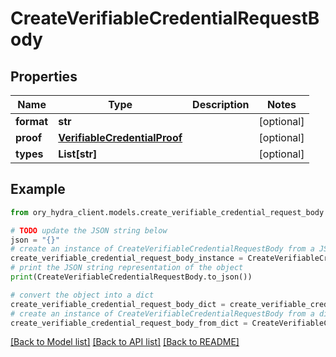 # CreateVerifiableCredentialRequestBody


## Properties

Name | Type | Description | Notes
------------ | ------------- | ------------- | -------------
**format** | **str** |  | [optional] 
**proof** | [**VerifiableCredentialProof**](VerifiableCredentialProof.md) |  | [optional] 
**types** | **List[str]** |  | [optional] 

## Example

```python
from ory_hydra_client.models.create_verifiable_credential_request_body import CreateVerifiableCredentialRequestBody

# TODO update the JSON string below
json = "{}"
# create an instance of CreateVerifiableCredentialRequestBody from a JSON string
create_verifiable_credential_request_body_instance = CreateVerifiableCredentialRequestBody.from_json(json)
# print the JSON string representation of the object
print(CreateVerifiableCredentialRequestBody.to_json())

# convert the object into a dict
create_verifiable_credential_request_body_dict = create_verifiable_credential_request_body_instance.to_dict()
# create an instance of CreateVerifiableCredentialRequestBody from a dict
create_verifiable_credential_request_body_from_dict = CreateVerifiableCredentialRequestBody.from_dict(create_verifiable_credential_request_body_dict)
```
[[Back to Model list]](../README.md#documentation-for-models) [[Back to API list]](../README.md#documentation-for-api-endpoints) [[Back to README]](../README.md)


